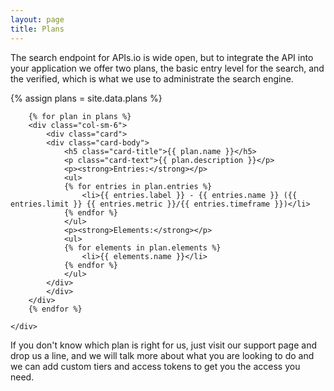 ```yaml
---
layout: page
title: Plans
---
```

The search endpoint for APIs.io is wide open, but to integrate the API into your application we offer two plans, the basic entry level for the search, and the verified, which is what we use to administrate the search engine.

{% assign plans = site.data.plans %}
<div class="container">
    <div class="row">

        {% for plan in plans %}
        <div class="col-sm-6">
            <div class="card">
            <div class="card-body">
                <h5 class="card-title">{{ plan.name }}</h5>
                <p class="card-text">{{ plan.description }}</p>
                <p><strong>Entries:</strong></p>
                <ul>
                {% for entries in plan.entries %}
                    <li>{{ entries.label }} - {{ entries.name }} ({{ entries.limit }} {{ entries.metric }}/{{ entries.timeframe }})</li>
                {% endfor %}
                </ul>
                <p><strong>Elements:</strong></p>
                <ul>
                {% for elements in plan.elements %}
                    <li>{{ elements.name }}</li>
                {% endfor %}
                </ul>                
            </div>
            </div>
        </div>    
        {% endfor %}

    </div>
</div>

If you don't know which plan is right for us, just visit our support page and drop us a line, and we will talk more about what you are looking to do and we can add custom tiers and access tokens to get you the access you need.